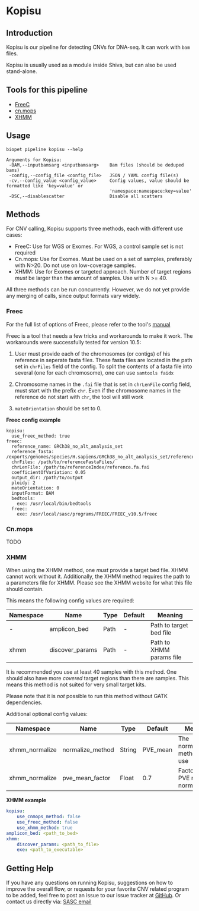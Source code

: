 # Kopisu 

## Introduction
Kopisu is our pipeline for detecting CNVs for DNA-seq.
It can work with `bam` files. 

Kopisu is usually used as a module inside Shiva, but can also be used stand-alone.
 
## Tools for this pipeline

* [FreeC](http://boevalab.com/FREEC/)
* [cn.mops](http://bioconductor.org/packages/release/bioc/html/cn.mops.html)
* [XHMM](http://atgu.mgh.harvard.edu/xhmm/tutorial.shtml)

## Usage

```
biopet pipeline kopisu --help

Arguments for Kopisu:
 -BAM,--inputbamsarg <inputbamsarg>    Bam files (should be deduped bams)
 -config,--config_file <config_file>   JSON / YAML config file(s)
 -cv,--config_value <config_value>     Config values, value should be formatted like 'key=value' or 
                                       'namespace:namespace:key=value'
 -DSC,--disablescatter                 Disable all scatters
```

## Methods

For CNV calling, Kopisu supports three methods, each with different use cases: 
 
 * FreeC: Use for WGS or Exomes. For WGS, a control sample set is not required
 * Cn.mops: Use for Exomes. Must be used on a set of samples, preferably with N>20. Do not use on low-coverage samples.
 * XHMM: Use for Exomes or targeted approach. Number of target regions _must_ be larger than the amount of samples. Use with N >= 40.
 
All three methods can be run concurrently. However, we do not yet provide any merging of calls, since output formats vary widely.

### Freec 

For the full list of options of Freec, please refer to the tool's [manual](http://boevalab.com/FREEC/tutorial.html)

Freec is a tool that needs a few tricks and workarounds to make it work. The workarounds were successfully tested for version 10.5:

1. User must provide each of the chromosomes (or contigs) of his reference in seperate fasta files. These fasta files are located in the path set in `chrFiles` field of the config. To split the contents of a fasta file into several (one for each chromosome), one can use `samtools faidx`

2. Chromosome names in the `.fai` file that is set in `chrLenFile` config field, must start with the prefix `chr`. Even if the chromosome names in the reference do not start with `chr`, the tool will still work  

3. `mateOrientation` should be set to 0. 

**Freec config example**
```
kopisu: 
  use_freec_method: true
freec:
  reference_name: GRCh38_no_alt_analysis_set
  reference_fasta: /exports/genomes/species/H.sapiens/GRCh38_no_alt_analysis_set/reference.fa
  chrFiles: /path/to/referenceFastaFiles/
  chrLenFile: /path/to/referenceIndex/reference.fa.fai
  coefficientOfVariation: 0.05
  output_dir: /path/to/output
  ploidy: 2
  mateOrientation: 0
  inputFormat: BAM
  bedtools:
    exe: /usr/local/bin/bedtools
  freec:
    exe: /usr/local/sasc/programs/FREEC/FREEC_v10.5/freec
```

### Cn.mops

TODO


### XHMM 

When using the XHMM method, one _must_ provide a target bed file. 
XHMM cannot work without it. 
Additionally, the XHMM method requires the path to a parameters file for XHMM. 
Please see the XHMM website for what this file should contain.
 
This means the following config values are required:

| Namespace | Name | Type | Default | Meaning |
| --------- | ---- | ---- | ------- | ------- |
| - | amplicon_bed | Path | - | Path to target bed file |
| xhmm | discover_params | Path | - | Path to XHMM params file |

It is recommended you use at least 40 samples with this method. 
One should also have more _covered_ target regions than there are samples.
This means this method is not suited for very small target kits. 

Please note that it is _not_ possible to run this method without GATK dependencies. 

Additional optional config values:

| Namespace | Name | Type | Default | Meaning | 
| --------- | ---- | ---- | ------- | ------- |
| xhmm_normalize | normalize_method | String | PVE_mean | The normalization method to use |
| xhmm_normalize | pve_mean_factor | Float | 0.7 |  Factor for PVE mean normalization |


**XHMM example**

```yaml
kopisu:
    use_cnmops_method: false
    use_freec_method: false
    use_xhmm_method: true
amplicon_bed: <path_to_bed>
xhmm:
    discover_params: <path_to_file>
    exe: <path_to_executable>
```

## Getting Help

If you have any questions on running Kopisu, suggestions on how to improve the overall flow, or requests for your favorite CNV related program to be added, feel free to post an issue to our issue tracker at [GitHub](https://github.com/biopet/biopet).
Or contact us directly via: [SASC email](mailto:SASC@lumc.nl)
